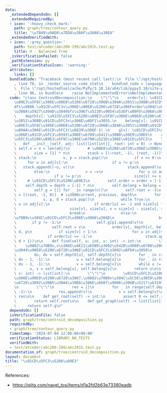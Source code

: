 ```yaml
---
data:
  _extendedDependsOn: []
  _extendedRequiredBy:
  - icon: ':heavy_check_mark:'
    path: graph/tree/contour_query.py
    title: "\u7B49\u9AD8\u7DDA\u30AF\u30A8\u30EA"
  _extendedVerifiedWith:
  - icon: ':grey_question:'
    path: test/atcoder/abc200-299/abc291h.test.py
    title: H - Balanced Tree
  _isVerificationFailed: false
  _pathExtension: py
  _verificationStatusIcon: ':warning:'
  attributes:
    links: []
  bundledCode: "Traceback (most recent call last):\n  File \"/opt/hostedtoolcache/PyPy/3.10.14/x64/lib/pypy3.10/site-packages/onlinejudge_verify/documentation/build.py\"\
    , line 76, in _render_source_code_stat\n    bundled_code = language.bundle(\n\
    \  File \"/opt/hostedtoolcache/PyPy/3.10.14/x64/lib/pypy3.10/site-packages/onlinejudge_verify/languages/python.py\"\
    , line 96, in bundle\n    raise NotImplementedError\nNotImplementedError\n"
  code: "class CentroidDecomposition:\n    \"\"\"\n    order[v]: \u91CD\u5FC3\u5206\
    \u89E3\u5F8C\u306E\u90E8\u5206\u6728\u306B\u304A\u3051\u308B\u91CD\u5FC3v\u306E\
    dfs\u9806.\u91CD\u5FC3v\u306E\u90E8\u5206\u6728\u306Forder\u304C\u91CD\u5FC3v\u3088\
    \u308A\u5927\u304D\u3044bfs\u3067\u5230\u9054\u53EF\u80FD\u306A\u9802\u70B9\n\
    \    depth[v]: \u91CD\u5FC3\u5206\u89E3\u5F8C\u306E\u90E8\u5206\u6728\u306B\u304A\
    \u3051\u308B\u91CD\u5FC3v\u306E\u6DF1\u3055.\n    belong[v]: \u91CD\u5FC3\u5206\
    \u89E3\u5F8C\u306E\u90E8\u5206\u6728\u306B\u304A\u3051\u308B\u91CD\u5FC3v\u306E\
    \u89AA\u306E\u91CD\u5FC3(\u6839\u306F-1).\n    g[v]: \u91CD\u5FC3\u5206\u89E3\u5F8C\
    \u306E\u91CD\u5FC3\u9593\u306E\u6709\u5411\u30B0\u30E9\u30D5\n    root: \u91CD\
    \u5FC3\u5206\u89E3\u5F8C\u306E\u6700\u521D\u306E\u91CD\u5FC3\n    \"\"\"\n\n \
    \   def __init__(self, adj: list[list[int]], root: int = 0) -> None:\n       \
    \ self.n = n = len(adj)\n        # \u90E8\u5206\u6728\u306E\u30B5\u30A4\u30BA\n\
    \        size = [1] * n\n        stack = [(~root, -1), (root, -1)]\n        while\
    \ stack:\n            v, p = stack.pop()\n            if v >= 0:\n           \
    \     for u in adj[v]:\n                    if u != p:\n                     \
    \   stack.append((~u, v))\n                        stack.append((u, v))\n    \
    \        else:\n                v = ~v\n                for u in adj[v]:\n   \
    \                 if u != p:\n                        size[v] += size[u]\n   \
    \     # \u91CD\u5FC3\u5206\u89E3\n        self.order = order = [-1] * n\n    \
    \    self.depth = depth = [-1] * n\n        self.belong = belong = [-1] * n\n\
    \        self.g = [[] for _ in range(n)]\n        self.root = -1\n        stack\
    \ = [(root, -1, 0)]  # \u3000current, previous, depth\n        for i in range(n):\n\
    \            v, p, d = stack.pop()\n            while True:\n                for\
    \ u in adj[v]:\n                    if order[u] == -1 and size[u] * 2 > size[v]:\n\
    \                        size[v], size[u], v = size[v] - size[u], size[v], u\n\
    \                        break\n                else:\n                    # \u9802\
    \u70B9v\u304C\u91CD\u5FC3\u306E\u3068\u304D\n                    break\n     \
    \       if p != -1:\n                self.g[p].append(v)\n            else:\n\
    \                self.root = v\n            order[v], depth[v], belong[v] = i,\
    \ d, p\n            if size[v] > 1:\n                for u in adj[v]:\n      \
    \              if order[u] == -1:\n                        stack.append((u, v,\
    \ d + 1))\n\n    def find(self, u: int, v: int) -> int:\n        \"\"\"\n    \
    \    \u9802\u70B9u,v\u306E\u4E21\u65B9\u3092\u542B\u3080\u6700\u3082\u5C0F\u3055\
    \u3044\u90E8\u5206\u6728\u306E\u91CD\u5FC3\u3092\u8FD4\u3059\n        \"\"\"\n\
    \        du, dv = self.depth[u], self.depth[v]\n        for _ in range(du - 1,\
    \ dv - 1, -1):\n            u = self.belong[u]\n        for _ in range(dv - 1,\
    \ du - 1, -1):\n            v = self.belong[v]\n        while u != v:\n      \
    \      u, v = self.belong[u], self.belong[v]\n        return u\n\n    def get(self,\
    \ v: int) -> list[int]:\n        \"\"\"\n        \u91CD\u5FC3\u5206\u89E3\u5F8C\
    \u306E\u90E8\u5206\u6728\u3067,\u9802\u70B9v\u304C\u5C5E\u3059\u308B\u90E8\u5206\
    \u6728\u3092\u30B5\u30A4\u30BA\u306E\u6607\u9806\u306B\u5217\u6319\u3059\u308B\
    \n        \"\"\"\n        res = []\n        for _ in range(self.depth[v], -1,\
    \ -1):\n            res.append(v)\n            v = self.belong[v]\n        return\
    \ res\n\n    def get_root(self) -> int:\n        assert 0 <= self.root < self.n\n\
    \        return self.root\n\n    def get_graph(self) -> list[list[int]]:\n   \
    \     return self.g\n"
  dependsOn: []
  isVerificationFile: false
  path: graph/tree/centroid_decomposition.py
  requiredBy:
  - graph/tree/contour_query.py
  timestamp: '2024-07-04 12:06:06+09:00'
  verificationStatus: LIBRARY_NO_TESTS
  verifiedWith:
  - test/atcoder/abc200-299/abc291h.test.py
documentation_of: graph/tree/centroid_decomposition.py
layout: document
title: "\u91CD\u5FC3\u5206\u89E3"
---
```


References:
- https://qiita.com/navel_tos/items/d1a2fd2b63e73380eadb